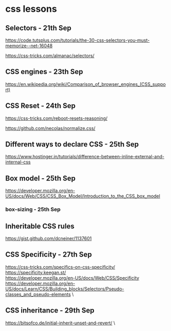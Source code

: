 # css lessons

## Selectors - 21th Sep

https://code.tutsplus.com/tutorials/the-30-css-selectors-you-must-memorize--net-16048

https://css-tricks.com/almanac/selectors/

## CSS engines - 23th Sep

https://en.wikipedia.org/wiki/Comparison_of_browser_engines_(CSS_support)

## CSS Reset - 24th Sep

https://css-tricks.com/reboot-resets-reasoning/

https://github.com/necolas/normalize.css/

## Different ways to declare CSS - 25th Sep

https://www.hostinger.in/tutorials/difference-between-inline-external-and-internal-css

## Box model - 25th Sep

https://developer.mozilla.org/en-US/docs/Web/CSS/CSS_Box_Model/Introduction_to_the_CSS_box_model

### box-sizing - 25th Sep

## Inheritable CSS rules

https://gist.github.com/dcneiner/1137601

## CSS Specificity - 27th Sep

https://css-tricks.com/specifics-on-css-specificity/ \
https://specificity.keegan.st/ \
https://developer.mozilla.org/en-US/docs/Web/CSS/Specificity \
https://developer.mozilla.org/en-US/docs/Learn/CSS/Building_blocks/Selectors/Pseudo-classes_and_pseudo-elements \

## CSS inheritance - 29th Sep

https://bitsofco.de/initial-inherit-unset-and-revert/ \
